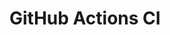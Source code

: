 # GitHub Actions CI




















































































































































































































































































































































































































































































































































































































































































































































































































































































































































































































































































































































































































































































































































































































































































































































































































































































































































































































































































































































































































































